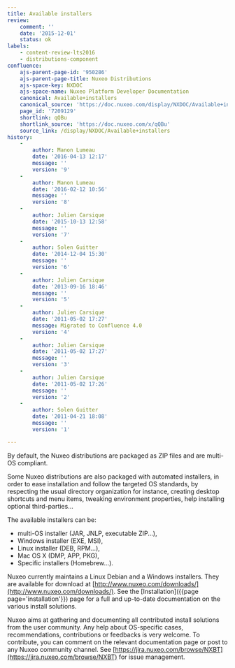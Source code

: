 ```yaml
---
title: Available installers
review:
    comment: ''
    date: '2015-12-01'
    status: ok
labels:
    - content-review-lts2016
    - distributions-component
confluence:
    ajs-parent-page-id: '950286'
    ajs-parent-page-title: Nuxeo Distributions
    ajs-space-key: NXDOC
    ajs-space-name: Nuxeo Platform Developer Documentation
    canonical: Available+installers
    canonical_source: 'https://doc.nuxeo.com/display/NXDOC/Available+installers'
    page_id: '7209129'
    shortlink: qQBu
    shortlink_source: 'https://doc.nuxeo.com/x/qQBu'
    source_link: /display/NXDOC/Available+installers
history:
    - 
        author: Manon Lumeau
        date: '2016-04-13 12:17'
        message: ''
        version: '9'
    - 
        author: Manon Lumeau
        date: '2016-02-12 10:56'
        message: ''
        version: '8'
    - 
        author: Julien Carsique
        date: '2015-10-13 12:58'
        message: ''
        version: '7'
    - 
        author: Solen Guitter
        date: '2014-12-04 15:30'
        message: ''
        version: '6'
    - 
        author: Julien Carsique
        date: '2013-09-16 18:46'
        message: ''
        version: '5'
    - 
        author: Julien Carsique
        date: '2011-05-02 17:27'
        message: Migrated to Confluence 4.0
        version: '4'
    - 
        author: Julien Carsique
        date: '2011-05-02 17:27'
        message: ''
        version: '3'
    - 
        author: Julien Carsique
        date: '2011-05-02 17:26'
        message: ''
        version: '2'
    - 
        author: Solen Guitter
        date: '2011-04-21 18:08'
        message: ''
        version: '1'

---
```

By default, the Nuxeo distributions are packaged as ZIP files and are multi-OS compliant.

Some Nuxeo distributions are also packaged with automated installers, in order to ease installation and follow the targeted OS standards, by respecting the usual directory organization for instance, creating desktop shortcuts and menu items, tweaking environment properties, help installing optional third-parties...

The available installers can be:

*   multi-OS installer (JAR, JNLP, executable ZIP...),
*   Windows installer (EXE, MSI),
*   Linux installer (DEB, RPM...),
*   Mac OS X (DMP, APP, PKG),
*   Specific installers (Homebrew...).

Nuxeo currently maintains a Linux Debian and a Windows installers. They are available for download at [http://www.nuxeo.com/downloads/](http://www.nuxeo.com/downloads/).
See the [Installation]({{page page='installation'}}) page for a full and up-to-date documentation on the various install solutions.

Nuxeo aims at gathering and documenting all contributed install solutions from the user community. Any help about OS-specific cases, recommendations, contributions or feedbacks is very welcome.
To contribute, you can comment on the relevant documentation page or post to any Nuxeo community channel. See [https://jira.nuxeo.com/browse/NXBT](https://jira.nuxeo.com/browse/NXBT) for issue management.